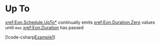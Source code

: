 ﻿# Up To

<xref:Eon.Schedule.UpTo*> continually emits <xref:Eon.Duration.Zero> values
until `max` <xref:Eon.Duration> has passed

[!code-csharp[Example1](../../../Eon.Tests/Examples/UpToTests.cs#Example1)]
